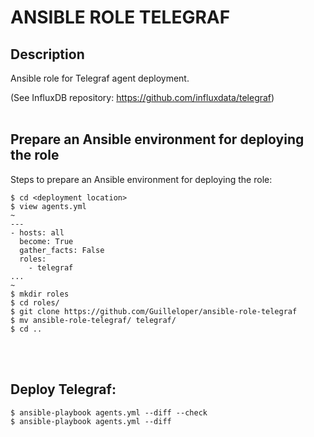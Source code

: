 # ANSIBLE ROLE TELEGRAF

## Description
Ansible role for Telegraf agent deployment.

(See InfluxDB repository: https://github.com/influxdata/telegraf)
<br/><br/>

## Prepare an Ansible environment for deploying the role
Steps to prepare an Ansible environment for deploying the role:
```
$ cd <deployment location>
$ view agents.yml
~
---
- hosts: all
  become: True
  gather_facts: False
  roles:
    - telegraf
...
~
$ mkdir roles
$ cd roles/
$ git clone https://github.com/Guilleloper/ansible-role-telegraf
$ mv ansible-role-telegraf/ telegraf/
$ cd ..
```
<br/><br/>
## Deploy Telegraf:
```
$ ansible-playbook agents.yml --diff --check
$ ansible-playbook agents.yml --diff
```
